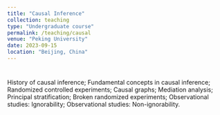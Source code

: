 ```yaml
---
title: "Causal Inference"
collection: teaching
type: "Undergraduate course"
permalink: /teaching/causal
venue: "Peking University"
date: 2023-09-15
location: "Beijing, China"
---
```


#

History of causal inference;
Fundamental concepts in causal inference;
Randomized controlled experiments;
Causal graphs;
Mediation analysis;
Principal stratification;
Broken randomized experiments;
Observational studies: Ignorability;
Observational studies: Non-ignorability.
